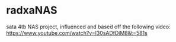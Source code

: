 # radxaNAS
sata 4tb NAS project, influenced and based off the following video: https://www.youtube.com/watch?v=l30sADfDiM8&t=581s



